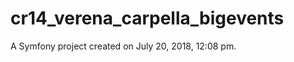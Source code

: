 cr14_verena_carpella_bigevents
==============================

A Symfony project created on July 20, 2018, 12:08 pm.
